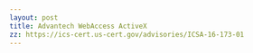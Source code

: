 ```yaml
---
layout: post
title: Advantech WebAccess ActiveX
zz: https://ics-cert.us-cert.gov/advisories/ICSA-16-173-01
---
```

